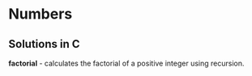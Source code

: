 # Numbers

## Solutions in C

**factorial** - calculates the factorial of a positive integer using recursion.

